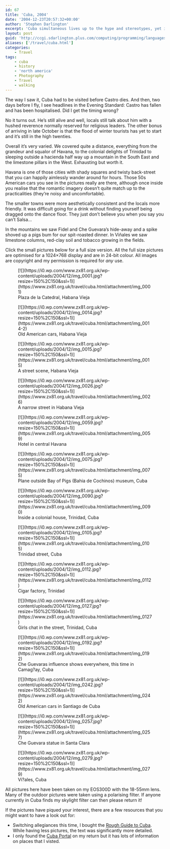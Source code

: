 ```yaml
---
id: 67
title: 'Cuba, 2004'
date: '2004-12-23T20:57:32+00:00'
author: 'Stephen Darlington'
excerpt: 'Cuba simultaneous lives up to the hype and stereotypes, yet is marvellously fully of contradictions. '
layout: post
guid: 'http://ccgi.sdarlington.plus.com/computing/programming/languages/cuba-2004.html'
aliases: ['/travel/cuba.html']
categories:
    - Travel
tags:
    - cuba
    - history
    - 'north america'
    - Photography
    - Travel
    - walking
---
```


The way I saw it, Cuba had to be visited before Castro dies. And then, two days before I fly, I see headlines in the Evening Standard: Castro has fallen and has been hospitalised. Did I get the timing wrong?

No it turns out. He’s still alive and well, locals still talk about him with a hushed reverence normally reserved for religious leaders. The other bonus of arriving in late October is that the flood of winter tourists has yet to start and it’s still in the high twenties.

Overall it’s very varied. We covered quite a distance, everything from the grandeur and squalor of Havana, to the colonial delights of Trinidad to sleeping outside a hacienda half way up a mountain in the South East and the limestone pillars in the West. Exhausting but worth it.

Havana is one of those cities with shady squares and twisty back-street that you can happily aimlessly wander around for hours. Those 50s American cars you see in the pictures really are there, although once inside you realise that the romantic imagery doesn’t quite match up to the practicalities (they’re noisy and uncomfortable).

The smaller towns were more aesthetically consistent and the locals more friendly. It was difficult going for a drink without finding yourself being dragged onto the dance floor. They just don’t believe you when you say you can’t Salsa…

In the mountains we saw Fidel and Che Guevara’s hide-away and a spike shoved up a pigs bum for our spit-roasted dinner. In Viñales we saw limestone columns, red-clay soil and tobacco growing in the fields.

Click the small pictures below for a full size version. All the full size pictures are optimised for a 1024×768 display and are in 24-bit colour. All images are copyright and my permission is required for *any* use.

<div class="gallery galleryid-67 gallery-columns-3 gallery-size-thumbnail" id="gallery-5"><figure class="gallery-item"><div class="gallery-icon landscape"> [![](https://i0.wp.com/www.zx81.org.uk/wp-content/uploads/2004/12/img_0001.jpg?resize=150%2C150&ssl=1)](https://www.zx81.org.uk/travel/cuba.html/attachment/img_0001) </div> <figcaption class="wp-caption-text gallery-caption" id="gallery-5-1262"> Plaza de la Catedral, Habana Vieja </figcaption></figure><figure class="gallery-item"><div class="gallery-icon landscape"> [![](https://i0.wp.com/www.zx81.org.uk/wp-content/uploads/2004/12/img_0014.jpg?resize=150%2C150&ssl=1)](https://www.zx81.org.uk/travel/cuba.html/attachment/img_0014-2) </div> <figcaption class="wp-caption-text gallery-caption" id="gallery-5-1263"> Old American cars, Habana Vieja </figcaption></figure><figure class="gallery-item"><div class="gallery-icon landscape"> [![](https://i0.wp.com/www.zx81.org.uk/wp-content/uploads/2004/12/img_0015.jpg?resize=150%2C150&ssl=1)](https://www.zx81.org.uk/travel/cuba.html/attachment/img_0015) </div> <figcaption class="wp-caption-text gallery-caption" id="gallery-5-1264"> A street scene, Habana Vieja </figcaption></figure><figure class="gallery-item"><div class="gallery-icon landscape"> [![](https://i0.wp.com/www.zx81.org.uk/wp-content/uploads/2004/12/img_0026.jpg?resize=150%2C150&ssl=1)](https://www.zx81.org.uk/travel/cuba.html/attachment/img_0026) </div> <figcaption class="wp-caption-text gallery-caption" id="gallery-5-1265"> A narrow street in Habana Vieja </figcaption></figure><figure class="gallery-item"><div class="gallery-icon portrait"> [![](https://i0.wp.com/www.zx81.org.uk/wp-content/uploads/2004/12/img_0059.jpg?resize=150%2C150&ssl=1)](https://www.zx81.org.uk/travel/cuba.html/attachment/img_0059) </div> <figcaption class="wp-caption-text gallery-caption" id="gallery-5-1266"> Hotel in central Havana </figcaption></figure><figure class="gallery-item"><div class="gallery-icon landscape"> [![](https://i0.wp.com/www.zx81.org.uk/wp-content/uploads/2004/12/img_0075.jpg?resize=150%2C150&ssl=1)](https://www.zx81.org.uk/travel/cuba.html/attachment/img_0075) </div> <figcaption class="wp-caption-text gallery-caption" id="gallery-5-1267"> Plane outside Bay of Pigs (Bahia de Cochinos) museum, Cuba </figcaption></figure><figure class="gallery-item"><div class="gallery-icon portrait"> [![](https://i0.wp.com/www.zx81.org.uk/wp-content/uploads/2004/12/img_0090.jpg?resize=150%2C150&ssl=1)](https://www.zx81.org.uk/travel/cuba.html/attachment/img_0090) </div> <figcaption class="wp-caption-text gallery-caption" id="gallery-5-1268"> Inside a colonial house, Trinidad, Cuba </figcaption></figure><figure class="gallery-item"><div class="gallery-icon portrait"> [![](https://i0.wp.com/www.zx81.org.uk/wp-content/uploads/2004/12/img_0105.jpg?resize=150%2C150&ssl=1)](https://www.zx81.org.uk/travel/cuba.html/attachment/img_0105) </div> <figcaption class="wp-caption-text gallery-caption" id="gallery-5-1269"> Trinidad street, Cuba </figcaption></figure><figure class="gallery-item"><div class="gallery-icon landscape"> [![](https://i0.wp.com/www.zx81.org.uk/wp-content/uploads/2004/12/img_0112.jpg?resize=150%2C150&ssl=1)](https://www.zx81.org.uk/travel/cuba.html/attachment/img_0112) </div> <figcaption class="wp-caption-text gallery-caption" id="gallery-5-1270"> Cigar factory, Trinidad </figcaption></figure><figure class="gallery-item"><div class="gallery-icon landscape"> [![](https://i0.wp.com/www.zx81.org.uk/wp-content/uploads/2004/12/img_0127.jpg?resize=150%2C150&ssl=1)](https://www.zx81.org.uk/travel/cuba.html/attachment/img_0127) </div> <figcaption class="wp-caption-text gallery-caption" id="gallery-5-1271"> Girls chat in the street, Trinidad, Cuba </figcaption></figure><figure class="gallery-item"><div class="gallery-icon portrait"> [![](https://i0.wp.com/www.zx81.org.uk/wp-content/uploads/2004/12/img_0192.jpg?resize=150%2C150&ssl=1)](https://www.zx81.org.uk/travel/cuba.html/attachment/img_0192) </div> <figcaption class="wp-caption-text gallery-caption" id="gallery-5-1272"> Che Guevaras influence shows everywhere, this time in Camag?ay, Cuba </figcaption></figure><figure class="gallery-item"><div class="gallery-icon portrait"> [![](https://i0.wp.com/www.zx81.org.uk/wp-content/uploads/2004/12/img_0242.jpg?resize=150%2C150&ssl=1)](https://www.zx81.org.uk/travel/cuba.html/attachment/img_0242) </div> <figcaption class="wp-caption-text gallery-caption" id="gallery-5-1273"> Old American cars in Santiago de Cuba </figcaption></figure><figure class="gallery-item"><div class="gallery-icon portrait"> [![](https://i0.wp.com/www.zx81.org.uk/wp-content/uploads/2004/12/img_0257.jpg?resize=150%2C150&ssl=1)](https://www.zx81.org.uk/travel/cuba.html/attachment/img_0257) </div> <figcaption class="wp-caption-text gallery-caption" id="gallery-5-1274"> Che Guevara statue in Santa Clara </figcaption></figure><figure class="gallery-item"><div class="gallery-icon landscape"> [![](https://i0.wp.com/www.zx81.org.uk/wp-content/uploads/2004/12/img_0279.jpg?resize=150%2C150&ssl=1)](https://www.zx81.org.uk/travel/cuba.html/attachment/img_0279) </div> <figcaption class="wp-caption-text gallery-caption" id="gallery-5-1275"> Vi?ales, Cuba </figcaption></figure> </div>All pictures here have been taken on my EOS300D with the 18-55mm lens. Many of the outdoor pictures were taken using a polarising filter. If anyone currently in Cuba finds my skylight filter can then please return it!

If the pictures have piqued your interest, there are a few resources that you might want to have a look out for:

- Switching allegiances this time, I bought the [Rough Guide to Cuba](http://www.amazon.co.uk/exec/obidos/ASIN/1858289033/zx81orguk). While having less pictures, the text was significantly more detailed.
- I only found the [Cuba Portal](http://www.cubatravel.cu/client/home/index.php) on my return but it has lots of information on places that I visted.
